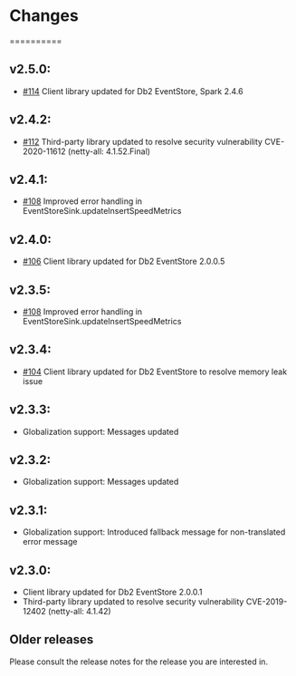 # Changes
==========

## v2.5.0:
* [#114](https://github.com/IBMStreams/streamsx.eventstore/issues/112) Client library updated for Db2 EventStore, Spark 2.4.6

## v2.4.2:
* [#112](https://github.com/IBMStreams/streamsx.eventstore/issues/112) Third-party library updated to resolve security vulnerability CVE-2020-11612 (netty-all: 4.1.52.Final)

## v2.4.1:
* [#108](https://github.com/IBMStreams/streamsx.eventstore/issues/108) Improved error handling in EventStoreSink.updateInsertSpeedMetrics

## v2.4.0:
* [#106](https://github.com/IBMStreams/streamsx.eventstore/issues/106) Client library updated for Db2 EventStore 2.0.0.5

## v2.3.5:
* [#108](https://github.com/IBMStreams/streamsx.eventstore/issues/108) Improved error handling in EventStoreSink.updateInsertSpeedMetrics

## v2.3.4:
* [#104](https://github.com/IBMStreams/streamsx.eventstore/issues/104) Client library updated for Db2 EventStore to resolve memory leak issue

## v2.3.3:
* Globalization support: Messages updated

## v2.3.2:
* Globalization support: Messages updated

## v2.3.1:
* Globalization support: Introduced fallback message for non-translated error message

## v2.3.0:
* Client library updated for Db2 EventStore 2.0.0.1
* Third-party library updated to resolve security vulnerability CVE-2019-12402 (netty-all: 4.1.42)

## Older releases
Please consult the release notes for the release you are interested in.
